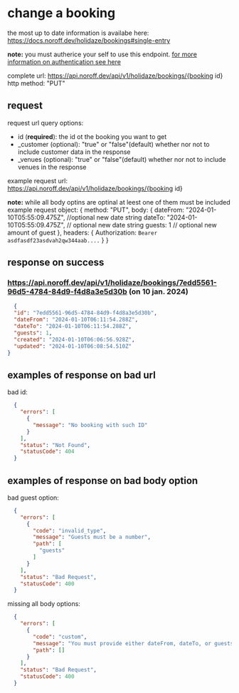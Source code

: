 # change a booking
the most up to date information is availabe here: https://docs.noroff.dev/holidaze/bookings#single-entry

**note:** you must autherice your self to use this endpoint. [for more information on authentication see here](../api-guide.md#sending-authentication-token)

complete url: https://api.noroff.dev/api/v1/holidaze/bookings/{booking id}
http method: "PUT"

## request
request url query options:
- id (**required**): the id ot the booking you want to get
- _customer (optional): "true" or "false"(default) whether nor not to include customer data in the response
- _venues (optional): "true" or "false"(default) whether nor not to include venues in the response

example request url:
 https://api.noroff.dev/api/v1/holidaze/bookings/{booking id}

**note:** while all body optins are optinal at leest one of them must be included
example request object: 
{
  method: "PUT",
  body: {
    dateFrom: "2024-01-10T05:55:09.475Z", //optional new date string
    dateTo: "2024-01-10T05:55:09.475Z", // optional new date string
    guests: 1 // optional new amount of guest
  },
  headers: {
    Authorization: `Bearer asdfasdf23asdvah2qw344aab....`
  }
}

## response on success

### https://api.noroff.dev/api/v1/holidaze/bookings/7edd5561-96d5-4784-84d9-f4d8a3e5d30b (on 10 jan. 2024)
```json
  {
  "id": "7edd5561-96d5-4784-84d9-f4d8a3e5d30b",
  "dateFrom": "2024-01-10T06:11:54.288Z",
  "dateTo": "2024-01-10T06:11:54.288Z",
  "guests": 1,
  "created": "2024-01-10T06:06:56.928Z",
  "updated": "2024-01-10T06:08:54.510Z"
}
```

## examples of response on bad url

bad id:
```json
  {
    "errors": [
      {
        "message": "No booking with such ID"
      }
    ],
    "status": "Not Found",
    "statusCode": 404
  }
```


## examples of response on bad body option

bad guest option:
```json
  {
    "errors": [
      {
        "code": "invalid_type",
        "message": "Guests must be a number",
        "path": [
          "guests"
        ]
      }
    ],
    "status": "Bad Request",
    "statusCode": 400
  }
```

missing all body options:
```json
  {
    "errors": [
      {
        "code": "custom",
        "message": "You must provide either dateFrom, dateTo, or guests",
        "path": []
      }
    ],
    "status": "Bad Request",
    "statusCode": 400
  }
```